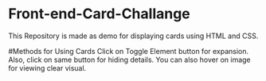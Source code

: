 # Front-end-Card-Challange
This Repository is made as demo for displaying cards using HTML and CSS. 

#Methods for Using Cards 
Click on Toggle Element button for expansion. Also, click on same button for hiding details. You can also hover on image for viewing clear visual.
